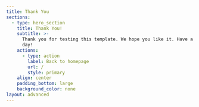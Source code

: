 ```yaml
---
title: Thank You
sections:
  - type: hero_section
    title: Thank You!
    subtitle: >-
      Thank you for testing this template. We hope you like it. Have a great
      day!
    actions:
      - type: action
        label: Back to homepage
        url: /
        style: primary
    align: center
    padding_bottom: large
    background_color: none
layout: advanced
---
```

